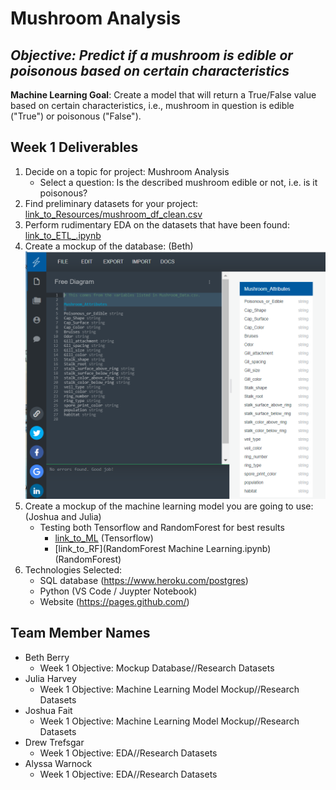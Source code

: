 # Mushroom Analysis
## *Objective: Predict if a mushroom is edible or poisonous based on certain characteristics*

**Machine Learning Goal**: Create a model that will return a True/False value based on certain characteristics, i.e., mushroom in question is edible ("True") or poisonous ("False").

## Week 1 Deliverables
1. Decide on a topic for project: Mushroom Analysis
    - Select a question: Is the described mushroom edible or not, i.e. is it poisonous?
2. Find preliminary datasets for your project: [link_to_Resources/mushroom_df_clean.csv](Resources/mushroom_df_clean.csv)
3. Perform rudimentary EDA on the datasets that have been found: [link_to_ETL_.ipynb](ETL_.ipynb)
4. Create a mockup of the database: (Beth) ![image_is_here](static/images/Mushroom_data.PNG)
5. Create a mockup of the machine learning model you are going to use: (Joshua and Julia)
	- Testing both Tensorflow and RandomForest for best results
		- [link_to_ML](machineLearning.ipynb) (Tensorflow)
		- [link_to_RF](RandomForest Machine Learning.ipynb) (RandomForest)
6. Technologies Selected:
	- SQL database (https://www.heroku.com/postgres)
	- Python (VS Code / Juypter Notebook)
	- Website (https://pages.github.com/)

## Team Member Names 
- Beth Berry 
    - Week 1 Objective: Mockup Database//Research Datasets
- Julia Harvey
    - Week 1 Objective: Machine Learning Model Mockup//Research Datasets
- Joshua Fait
    - Week 1 Objective: Machine Learning Model Mockup//Research Datasets
- Drew Trefsgar
    - Week 1 Objective: EDA//Research Datasets
- Alyssa Warnock 
    - Week 1 Objective: EDA//Research Datasets
